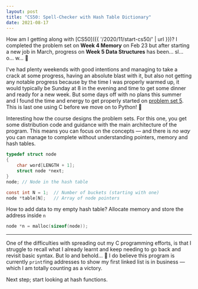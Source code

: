 ```yaml
---
layout: post
title: "CS50: Spell-Checker with Hash Table Dictionary"
date: 2021-08-17
---
```


How am I getting along with [CS50]({{ '/2020/11/start-cs50/' | url }})? I completed the problem set on **Week 4 Memory** on Feb 23 but after starting a new job in March, progress on **Week 5 Data Structures** has been… sl… o… w… 🐢

I've had plenty weekends with good intentions and managing to take a crack at some progress, having an absolute blast with it, but also not getting any notable progress because by the time I was properly warmed up, it would typically be Sunday at 8 in the evening and time to get some dinner and ready for a new week. But some days off with no plans this summer and I found the time and energy to get properly started on [problem set 5](https://cs50.harvard.edu/x/2021/psets/5/speller/). This is last one using C before we move on to Python! 🐍

Interesting how the course designs the problem sets. For this one, you get some distribution code and guidance with the main architecture of the program. This means you can focus on the concepts — and there is _no way_ you can manage to complete without understanding pointers, memory and hash tables.

```c
typedef struct node
{
    char word[LENGTH + 1];
    struct node *next;
}
node; // Node in the hash table
```

```c
const int N = 1;  // Number of buckets (starting with one)
node *table[N];   // Array of node pointers
```

How to add data to my empty hash table? Allocate memory and store the address inside `n`

```c
node *n = malloc(sizeof(node));
```

---

One of the difficulties with spreading out my C programming efforts, is that I struggle to recall what I already learnt and keep needing to go back and revisit basic syntax. But lo and behold… 🥳 I do believe this program is currently `printf`ing addresses to show my first linked list is in business — which I am totally counting as a victory.

Next step; start looking at hash functions.
